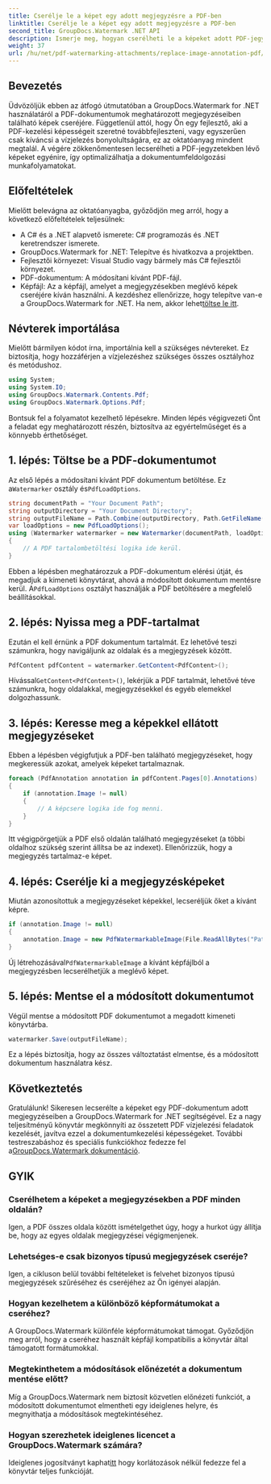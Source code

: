 ```yaml
---
title: Cserélje le a képet egy adott megjegyzésre a PDF-ben
linktitle: Cserélje le a képet egy adott megjegyzésre a PDF-ben
second_title: GroupDocs.Watermark .NET API
description: Ismerje meg, hogyan cserélheti le a képeket adott PDF-jegyzetekben a GroupDocs.Watermark for .NET segítségével. Ez a részletes útmutató a dokumentumok betöltésétől a változtatások mentéséig mindenre kiterjed.
weight: 37
url: /hu/net/pdf-watermarking-attachments/replace-image-annotation-pdf/
---
```

## Bevezetés
Üdvözöljük ebben az átfogó útmutatóban a GroupDocs.Watermark for .NET használatáról a PDF-dokumentumok meghatározott megjegyzéseiben található képek cseréjére. Függetlenül attól, hogy Ön egy fejlesztő, aki a PDF-kezelési képességeit szeretné továbbfejleszteni, vagy egyszerűen csak kíváncsi a vízjelezés bonyolultságára, ez az oktatóanyag mindent megtalál. A végére zökkenőmentesen lecserélheti a PDF-jegyzetekben lévő képeket egyénire, így optimalizálhatja a dokumentumfeldolgozási munkafolyamatokat.
## Előfeltételek
Mielőtt belevágna az oktatóanyagba, győződjön meg arról, hogy a következő előfeltételek teljesülnek:
- A C# és a .NET alapvető ismerete: C# programozás és .NET keretrendszer ismerete.
- GroupDocs.Watermark for .NET: Telepítve és hivatkozva a projektben.
- Fejlesztői környezet: Visual Studio vagy bármely más C# fejlesztői környezet.
- PDF-dokumentum: A módosítani kívánt PDF-fájl.
- Képfájl: Az a képfájl, amelyet a megjegyzésekben meglévő képek cseréjére kíván használni.
 A kezdéshez ellenőrizze, hogy telepítve van-e a GroupDocs.Watermark for .NET. Ha nem, akkor lehet[töltse le itt](https://releases.groupdocs.com/Watermark/net/).
## Névterek importálása
Mielőtt bármilyen kódot írna, importálnia kell a szükséges névtereket. Ez biztosítja, hogy hozzáférjen a vízjelezéshez szükséges összes osztályhoz és metódushoz.
```csharp
using System;
using System.IO;
using GroupDocs.Watermark.Contents.Pdf;
using GroupDocs.Watermark.Options.Pdf;
```
Bontsuk fel a folyamatot kezelhető lépésekre. Minden lépés végigvezeti Önt a feladat egy meghatározott részén, biztosítva az egyértelműséget és a könnyebb érthetőséget.
## 1. lépés: Töltse be a PDF-dokumentumot
 Az első lépés a módosítani kívánt PDF dokumentum betöltése. Ez a`Watermarker` osztály és`PdfLoadOptions`.

```csharp
string documentPath = "Your Document Path";
string outputDirectory = "Your Document Directory";
string outputFileName = Path.Combine(outputDirectory, Path.GetFileName(documentPath));
var loadOptions = new PdfLoadOptions();
using (Watermarker watermarker = new Watermarker(documentPath, loadOptions))
{
    // A PDF tartalombetöltési logika ide kerül.
}
```
 Ebben a lépésben meghatározzuk a PDF-dokumentum elérési útját, és megadjuk a kimeneti könyvtárat, ahová a módosított dokumentum mentésre kerül. A`PdfLoadOptions` osztályt használják a PDF betöltésére a megfelelő beállításokkal.
## 2. lépés: Nyissa meg a PDF-tartalmat
Ezután el kell érnünk a PDF dokumentum tartalmát. Ez lehetővé teszi számunkra, hogy navigáljunk az oldalak és a megjegyzések között.

```csharp
PdfContent pdfContent = watermarker.GetContent<PdfContent>();
```
 Hívással`GetContent<PdfContent>()`, lekérjük a PDF tartalmát, lehetővé téve számunkra, hogy oldalakkal, megjegyzésekkel és egyéb elemekkel dolgozhassunk.
## 3. lépés: Keresse meg a képekkel ellátott megjegyzéseket
Ebben a lépésben végigfutjuk a PDF-ben található megjegyzéseket, hogy megkeressük azokat, amelyek képeket tartalmaznak.

```csharp
foreach (PdfAnnotation annotation in pdfContent.Pages[0].Annotations)
{
    if (annotation.Image != null)
    {
        // A képcsere logika ide fog menni.
    }
}
```
Itt végigpörgetjük a PDF első oldalán található megjegyzéseket (a többi oldalhoz szükség szerint állítsa be az indexet). Ellenőrizzük, hogy a megjegyzés tartalmaz-e képet.
## 4. lépés: Cserélje ki a megjegyzésképeket
Miután azonosítottuk a megjegyzéseket képekkel, lecseréljük őket a kívánt képre.

```csharp
if (annotation.Image != null)
{
    annotation.Image = new PdfWatermarkableImage(File.ReadAllBytes("Path to Your Image File"));
}
```
 Új létrehozásával`PdfWatermarkableImage` a kívánt képfájlból a megjegyzésben lecserélhetjük a meglévő képet.
## 5. lépés: Mentse el a módosított dokumentumot
Végül mentse a módosított PDF dokumentumot a megadott kimeneti könyvtárba.

```csharp
watermarker.Save(outputFileName);
```
Ez a lépés biztosítja, hogy az összes változtatást elmentse, és a módosított dokumentum használatra kész.
## Következtetés
Gratulálunk! Sikeresen lecserélte a képeket egy PDF-dokumentum adott megjegyzéseiben a GroupDocs.Watermark for .NET segítségével. Ez a nagy teljesítményű könyvtár megkönnyíti az összetett PDF vízjelezési feladatok kezelését, javítva ezzel a dokumentumkezelési képességeket. További testreszabáshoz és speciális funkciókhoz fedezze fel a[GroupDocs.Watermark dokumentáció](https://tutorials.groupdocs.com/Watermark/net/).
## GYIK
### Cserélhetem a képeket a megjegyzésekben a PDF minden oldalán?
Igen, a PDF összes oldala között ismételgethet úgy, hogy a hurkot úgy állítja be, hogy az egyes oldalak megjegyzései végigmenjenek.
### Lehetséges-e csak bizonyos típusú megjegyzések cseréje?
Igen, a cikluson belül további feltételeket is felvehet bizonyos típusú megjegyzések szűréséhez és cseréjéhez az Ön igényei alapján.
### Hogyan kezelhetem a különböző képformátumokat a cseréhez?
A GroupDocs.Watermark különféle képformátumokat támogat. Győződjön meg arról, hogy a cseréhez használt képfájl kompatibilis a könyvtár által támogatott formátumokkal.
### Megtekinthetem a módosítások előnézetét a dokumentum mentése előtt?
Míg a GroupDocs.Watermark nem biztosít közvetlen előnézeti funkciót, a módosított dokumentumot elmentheti egy ideiglenes helyre, és megnyithatja a módosítások megtekintéséhez.
### Hogyan szerezhetek ideiglenes licencet a GroupDocs.Watermark számára?
 Ideiglenes jogosítványt kaphat[itt](https://purchase.groupdocs.com/temporary-license/) hogy korlátozások nélkül fedezze fel a könyvtár teljes funkcióját.